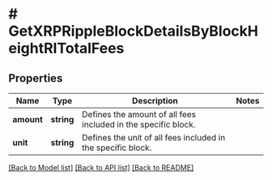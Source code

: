 # # GetXRPRippleBlockDetailsByBlockHeightRITotalFees

## Properties

Name | Type | Description | Notes
------------ | ------------- | ------------- | -------------
**amount** | **string** | Defines the amount of all fees included in the specific block. |
**unit** | **string** | Defines the unit of all fees included in the specific block. |

[[Back to Model list]](../../README.md#models) [[Back to API list]](../../README.md#endpoints) [[Back to README]](../../README.md)
